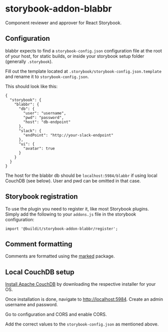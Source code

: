 # storybook-addon-blabbr

Component reviewer and approver for React Storybook.

## Configuration

blabbr expects to find a `storybook-config.json` configuration file at the root of your host, for static builds, or inside your storybook setup folder (generally `.storybook`). 

Fill out the template located at `.storybook/storybook-config.json.template` and rename it to `storybook-config.json`.

This should look like this:

```
{
  "storybook": {
    "blabbr": {
      "db": {
        "user": "username",
        "pwd": "password",
        "host": "db-endpoint"
      },
      "slack": {
        "endPoint": "http://your-slack-endpoint"
      },
      "ui": {
        "avatar": true
      }
    }
  }
}
```

The host for the blabbr db should be `localhost:5984/blabbr` if using local CouchDB (see below). User and pwd can be omitted in that case.

## Storybook registration

To use the plugin you need to register it, like most Storybook plugins. Simply add the following to your `addons.js` file in the storybook configuration:

`import '@buildit/storybook-addon-blabbr/register';`

## Comment formatting

Comments are formatted using the [marked](https://www.npmjs.com/package/marked) package.

## Local CouchDB setup

[Install Apache CouchDB](http://couchdb.apache.org/) by downloading the respective installer for your OS.

Once installation is done, navigate to [http://localhost:5984](http://localhost:5984). Create an admin username and password.

Go to configuration and CORS and enable CORS.

Add the correct values to the `storybook-config.json` as mentioned above.
